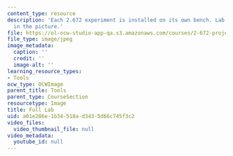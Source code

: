 ```yaml
---
content_type: resource
description: 'Each 2.672 experiment is installed on its own bench. Lab #6 is frontmost
  in the picture.'
file: https://ol-ocw-studio-app-qa.s3.amazonaws.com/courses/2-672-project-laboratory-spring-2009/a01e286e1b34518ad3435d66c745f3c2_fulllab.jpg
file_type: image/jpeg
image_metadata:
  caption: ''
  credit: ''
  image-alt: ''
learning_resource_types:
- Tools
ocw_type: OCWImage
parent_title: Tools
parent_type: CourseSection
resourcetype: Image
title: Full Lab
uid: a01e286e-1b34-518a-d343-5d66c745f3c2
video_files:
  video_thumbnail_file: null
video_metadata:
  youtube_id: null
---
```

